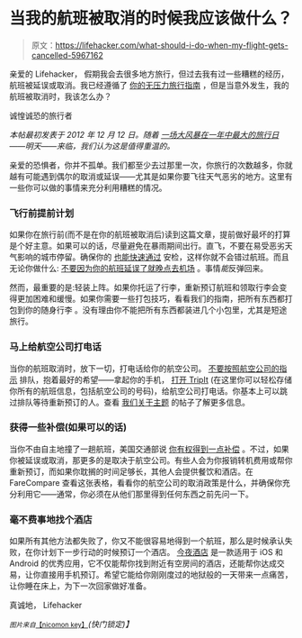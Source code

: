 # 当我的航班被取消的时候我应该做什么？

> 原文：<https://lifehacker.com/what-should-i-do-when-my-flight-gets-cancelled-5967162>

亲爱的 Lifehacker，
假期我会去很多地方旅行，但过去我有过一些糟糕的经历，航班被延误或取消。我已经遵循了 [你的无压力旅行指南](https://lifehacker.com/the-start-to-finish-guide-to-a-perfect-stress-free-vac-5923155) ，但是当意外发生，我的航班被取消时，我该怎么办？



诚惶诚恐的旅行者

*本帖最初发表于 2012 年 12 月 12 日。随着* [*一场大风暴在一年中最大的旅行日*](http://www.washingtonpost.com/blogs/capital-weather-gang/wp/2014/11/25/wednesdays-east-coast-winter-storm-shaping-up-to-be-travel-nightmare-timing-and-impacts/?tid=pm_local_pop)*——明天——来临，我们认为这是值得重温的。*

亲爱的恐惧者，你并不孤单。我们都至少去过那里一次，你旅行的次数越多，你就越有可能遇到偶尔的取消或延误——尤其是如果你要飞往天气恶劣的地方。这里有一些你可以做的事情来充分利用糟糕的情况。

### 飞行前提前计划

如果你在旅行前(而不是在你的航班被取消后)读到这篇文章，提前做好最坏的打算是个好主意。如果可以的话，尽量避免在暴雨期间出行。直飞，不要在易受恶劣天气影响的城市停留。确保你的 [也能快速通过](https://lifehacker.com/get-through-the-airport-in-record-time-with-this-checkl-5861949) 安检，这样你就不会错过航班。而且无论你做什么: [不要因为你的航班延误了就晚点去机场](http://flightclub.jalopnik.com/heres-what-to-do-if-your-holiday-flight-is-canceled-or-1662651218) 。事情*能*反弹回来。

然而，最重要的是:轻装上阵。如果你托运了行李，重新预订航班和领取行李会变得更加困难和缓慢。如果你需要一些打包技巧，看看我们的指南，把所有东西都打包到你的随身行李 。没有理由你不能把所有东西都装进几个小包里，尤其是短途旅行。

### 马上给航空公司打电话

当你的航班取消时，放下一切，打电话给你的航空公司。 [不要按照航空公司的指示](http://lifehacker.com/rebook-your-cancelled-flight-faster-by-not-following-di-5617023) 排队，抱着最好的希望——拿起你的手机， [打开 TripIt](http://lifehacker.com/tripit-adds-automatic-itinerary-importing-from-your-gma-5610002) (在这里你可以轻松存储你所有的航班信息，包括航空公司的号码)，给航空公司打电话。你基本上可以跳过排队等待重新预订的人。查看 [我们关于主题](https://lifehacker.com/the-first-thing-you-should-do-when-your-flight-gets-can-5953279) 的帖子了解更多信息。

### 获得一些补偿(如果可以的话)

当你不由自主地撞了一趟航班，美国交通部说 [你有权得到一点补偿](https://lifehacker.com/know-your-rights-as-a-passenger-to-avoid-getting-screwe-5794277) 。不过，如果你被延误或取消，那更多的是取决于航空公司。有些人会为你报销转机费用或帮你重新预订，而如果你耽搁的时间足够长，其他人会提供餐饮和酒店。在 FareCompare 查看这张表格，看看你的航空公司的取消政策是什么，并确保你充分利用它——通常，你必须在从他们那里得到任何东西之前先问一下。

### 毫不费事地找个酒店

如果所有其他方法都失败了，你又不能很容易地得到一个航班，那么是时候承认失败，在你计划下一步行动的时候预订一个酒店。 [今夜酒店](http://www.hoteltonight.com/) 是一款适用于 iOS 和 Android 的优秀应用，它不仅能帮你找到附近有空房间的酒店，还能帮你达成交易，让你直接用手机预订。希望它能给你刚刚度过的地狱般的一天带来一点痛苦，让你睡在床上，为下一次回家做好准备。

真诚地，
Lifehacker

<small>*图片来自*</small>[<small>【nicomon key】</small>](http://www.shutterstock.com/pic.mhtml?id=54774553)*(快门锁定)】*